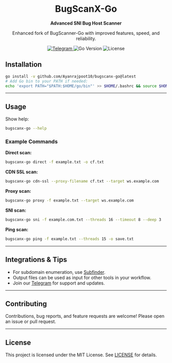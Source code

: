 
<h1 align="center">BugScanX-Go</h1>

<p align="center"><b>Advanced SNI Bug Host Scanner</b></p>
<p align="center">Enhanced fork of BugScanner-Go with improved features, speed, and reliability.</p>

<div align="center">
  <a href="https://t.me/BugscanX">
    <img src="https://img.shields.io/badge/Telegram-Join%20Group-0088cc?style=for-the-badge&logo=telegram" alt="Telegram">
  </a>
  <img src="https://img.shields.io/github/go-mod/go-version/Ayanrajpoot10/bugscanx-go?style=for-the-badge" alt="Go Version">
  <img src="https://img.shields.io/github/license/Ayanrajpoot10/bugscanx-go?style=for-the-badge" alt="License">
</div>


## Installation

```bash
go install -v github.com/Ayanrajpoot10/bugscanx-go@latest
# Add Go bin to your PATH if needed:
echo 'export PATH="$PATH:$HOME/go/bin"' >> $HOME/.bashrc && source $HOME/.bashrc
```

---

## Usage

Show help:
```bash
bugscanx-go --help
```

### Example Commands

**Direct scan:**
```bash
bugscanx-go direct -f example.txt -o cf.txt
```

**CDN SSL scan:**
```bash
bugscanx-go cdn-ssl --proxy-filename cf.txt --target ws.example.com
```

**Proxy scan:**
```bash
bugscanx-go proxy -f example.txt --target ws.example.com
```

**SNI scan:**
```bash
bugscanx-go sni -f example.com.txt --threads 16 --timeout 8 --deep 3
```

**Ping scan:**
```bash
bugscanx-go ping -f example.txt --threads 15 -o save.txt
```

---

## Integrations & Tips

- For subdomain enumeration, use [Subfinder](https://github.com/projectdiscovery/subfinder#installation).
- Output files can be used as input for other tools in your workflow.
- Join our [Telegram](https://t.me/BugscanX) for support and updates.

---

## Contributing

Contributions, bug reports, and feature requests are welcome! Please open an issue or pull request.

---

## License

This project is licensed under the MIT License. See [LICENSE](LICENSE) for details.